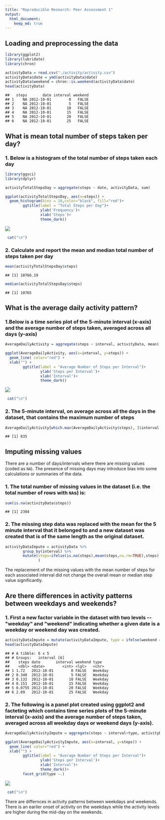 ```yaml
---
title: "Reproducible Research: Peer Assessment 1"
output: 
  html_document:
    keep_md: true
---
```



## Loading and preprocessing the data

```r
library(ggplot2)
library(lubridate)
library(chron)

activityData = read.csv("./activity/activity.csv")
activityData$date = ymd(activityData$date)
activityData$weekend = chron::is.weekend(activityData$date)
head(activityData)
```

```
##   steps       date interval weekend
## 1    NA 2012-10-01        0   FALSE
## 2    NA 2012-10-01        5   FALSE
## 3    NA 2012-10-01       10   FALSE
## 4    NA 2012-10-01       15   FALSE
## 5    NA 2012-10-01       20   FALSE
## 6    NA 2012-10-01       25   FALSE
```

## What is mean total number of steps taken per day?
### 1. Below is a histogram of the total number of steps taken each day

```r
library(ggsci)
library(dplyr)

activityTotalStepsDay = aggregate(steps ~ date, activityData, sum)

ggplot(activityTotalStepsDay, aes(x=steps)) + 
  geom_histogram(bins = 10,color="black", fill="red")+
        ggtitle(label = "Total Steps per Day")+
                ylab('Frequency')+
                xlab('Steps')+
                theme_dark()  
```

![](PA1_template_files/figure-html/unnamed-chunk-2-1.png)<!-- -->

```r
 cat("\n")
```
### 2.  Calculate and report the **mean** and **median** total number of steps taken per day

```r
mean(activityTotalStepsDay$steps)
```

```
## [1] 10766.19
```

```r
median(activityTotalStepsDay$steps)
```

```
## [1] 10765
```
## What is the average daily activity pattern?
### 1.Below is a time series plot of the 5-minute interval (x-axis) and the average number of steps taken, averaged across all days (y-axis)

```r
AverageDailyActivity = aggregate(steps ~ interval, activityData, mean)

ggplot(AverageDailyActivity, aes(x=interval, y=steps)) +
  geom_line( color="red") + 
  xlab("") +
        ggtitle(label = "Average Number of Steps per Interval")+
                ylab('Steps per Interval')+
                xlab('Interval')+
                theme_dark()  
```

![](PA1_template_files/figure-html/unnamed-chunk-4-1.png)<!-- -->

```r
 cat("\n")
```
### 2. The 5-minute interval, on average across all the days in the dataset, that contains the maximum number of steps

```r
AverageDailyActivity[which.max(AverageDailyActivity$steps), ]$interval
```

```
## [1] 835
```

## Imputing missing values
There are a number of days/intervals where there are missing values (coded as `NA`). The presence of missing days may introduce bias into some calculations or summaries of the data.

### 1. The total number of missing values in the dataset (i.e. the total number of rows with `NA`s) is:

```r
sum(is.na(activityData$steps))
```

```
## [1] 2304
```
### 2. The missing step data was replaced with the mean for the 5 minute interval that it belonged to and a new dataset was created that is of the same length as the original dataset. 

```r
activityDataImpute = activityData %>% 
        group_by(interval) %>%
        mutate(steps=ifelse(is.na(steps),mean(steps,na.rm=TRUE),steps)
               )
```
The replacement of the missing values with the mean number of steps for each associated interval did not change the overall mean or median step value significantly.

## Are there differences in activity patterns between weekdays and weekends?

### 1. First a new factor variable in the dataset with two levels -- "weekday" and "weekend" indicating whether a given date is a weekday or weekend day was created.

```r
activityDataImpute = mutate(activityDataImpute, type = ifelse(weekend == "TRUE", "Weekend", "Weekday"))
head(activityDataImpute)
```

```
## # A tibble: 6 x 5
## # Groups:   interval [6]
##    steps date       interval weekend type   
##    <dbl> <date>        <int> <lgl>   <chr>  
## 1 1.72   2012-10-01        0 FALSE   Weekday
## 2 0.340  2012-10-01        5 FALSE   Weekday
## 3 0.132  2012-10-01       10 FALSE   Weekday
## 4 0.151  2012-10-01       15 FALSE   Weekday
## 5 0.0755 2012-10-01       20 FALSE   Weekday
## 6 2.09   2012-10-01       25 FALSE   Weekday
```

### 2. The following is a panel plot created using ggplot2 and facteting which contains time series plots of the 5-minute interval (x-axis) and the average number of steps taken, averaged across all weekday days or weekend days (y-axis). 

```r
AverageDailyActivityImpute = aggregate(steps ~ interval+type, activityDataImpute, mean)

ggplot(AverageDailyActivityImpute, aes(x=interval, y=steps)) +
  geom_line( color="red") + 
  xlab("") +
        ggtitle(label = "Average Number of Steps per Interval")+
                ylab('Steps per Interval')+
                xlab('Interval')+
                theme_dark()+
        facet_grid(type ~.)
```

![](PA1_template_files/figure-html/unnamed-chunk-9-1.png)<!-- -->

```r
 cat("\n")
```
There are differnces in activity patterns between weekdays and weekends. There is an eariler onset of activity on the weekdays while the activity levels are higher during the mid-day on the weekends. 
